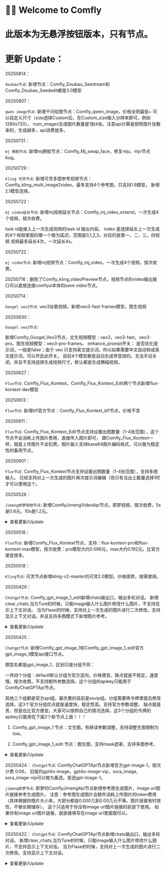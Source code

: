 
# 👋🏻 Welcome to Comfly

# 此版本为无悬浮按钮版本，只有节点。


# 更新 Update：

20250814：

`doubao节点`: 新增节点：Comfly_Doubao_Seedream和Comfly_Doubao_Seededit都是3.0模型


20250807：

`qwen image节点`: 新增千问绘图节点：Comfly_qwen_image，价格全网最低~
可以自定义尺寸（size选择Custom后，在Custom_size输入分辨率即可，例如1280x720）。
num_images生成图片数量是1到4张，注意api计算是按照图片张数来的，生成越多，api消费就多。

20250731：

`mj 换脸节点`: 新增mj换脸节点：Comfly_Mj_swap_face，修复mju，mjv节点bug。


20250729：

`kling 可灵节点`: 新增可灵多图参考视频节点：Comfly_kling_multi_image2video，最多支持4个参考图，只支持1.6模型。
新增2.1模型选择。 

20250722：

`mj video延长节点`: 新增mj视频延长节点：Comfly_mj_video_extend，一次生成4个视频，按次收费。

task id是接入上一次生成视频的task id 输出内容。
index 是选择延长上一次生成的4个视频里面的哪一个做为延迟，范围是0,1,2,3，对应的是第一，二，三，四视频
视频最多延长4次，一次延长4s。

20250722：

`mj video节点`: 新增mj视频节点：Comfly_mj_video，一次生成4个视频，按次收费。 


20250716：删除了Comfly_kling_videoPreview节点，视频节点的video输出接口可以直接连接comfyui本体的save video节点。

20250714：

`Googel veo3节点`: veo3谷歌视频，新增veo3-fast-frames模型，图生视频


20250630：

`Googel veo3节点`: 

新增Comfly_Googel_Veo3节点，文生视频模型：veo3，veo3-fast，veo3-pro。图生视频模型：veo3-pro-frames。 
enhance_prompt开关：
是否优化提示词，一般是false；由于 veo 只支持英文提示词，所以如果需要中文自动转成英文提示词，可以开启此开关。
目前4个模型都是自动生成带音效的。无法手动关闭，并且不支持选择生成视频尺寸，默认都是生成横幅视频。


20250627：

`Flux节点`: Comfly_Flux_Kontext，Comfly_Flux_Kontext_Edit两个节点新增flux-kontext-dev模型


20250613：

`Flux节点`: 新增bfl官方节点：Comfly_Flux_Kontext_bfl节点，价格不变

20250611：

`Flux节点`: Comfly_Flux_Kontext_Edit节点支持设置出图数量（1-4张范围），这个节点不会消耗上传图片费用，直接传入图片即可，
           跟Comfly_Flux_Kontext一样，就是上传图片不会扣费，图片输入支持base64图片编码格式，可以做为稳定性的备用节点。

20250601：

`Flux节点`: Comfly_Flux_Kontext节点支持设置出图数量（1-4张范围），支持多图输入。
已经支持对上一次生成的图片再次提示词编辑（但只有当出土数量选择1时才可以使用这个。


20250526：

`Jimeng即梦视频节点`: 新增ComflyJimengVideoApi节点。即梦视频，按次收费，5s是0.6元，10s是1.2元。
<details>
<summary>查看更新/Update </summary>  
 
![75ae4f4c3b061c0a7f7d1b1eb1b0264](https://github.com/user-attachments/assets/a8533eef-8233-4c35-ab1b-c9a26d5ddf72)

</details> 

20250518：

`Flux节点`: 新增Comfly_Flux_Kontext节点，支持：flux-kontext-pro和flux-kontext-max模型，按次收费：pro模型大约0.096元，max大约0.192元，比官方便宜很多。


20250518：

`Kling节点`: 可灵节点新增kling-v2-master的可灵2.0模型。价格很贵，按需使用。

20250429：

`Chatgpt节点`: Comfly_gpt_image_1_edit新增chats输出口，输出多轮对话。
新增clear_chats,当为Ture的时候，只能image输入什么图片修改什么图片，不支持显示上下文对话。
当为Flase的时候，支持对上一次生成的图片进行二次修改。支持显示上下文对话。并且支持多图模式下新增图片参考。

<details>
<summary>查看更新/Update </summary>  
 
![2eaf76b077612170647f6861e43e2af](https://github.com/user-attachments/assets/1c4c484f-c3c6-48c6-96c5-58c4ef4e59d5)

![6a43cb051fece84815ac6036bee3a4c](https://github.com/user-attachments/assets/f0fbf71e-8cfb-448e-87cd-1e147bb2f552)

</details> 

20250425：


`Chatgpt节点`: 
新增Comfly_gpt_image_1和Comfly_gpt_image_1_edit官方gpt_image_1模型api接口节点。

模型名都是gpt_image_1，区别只是分组不同：

一共四个分组：default默认分组为官方逆向，价格便宜，缺点就是不稳定，速度慢。按次收费。不支持额外参数选择。这个分组的apikey只能用于ComflyChatGPTApi节点。

其他三个组都是官方api组，最优惠的目前是ssvip组。分组需要再令牌里面去修改选择。这3个官方分组优点就是速度快，稳定性高。支持官方参数调整。
缺点就是贵，但是也比官方便宜。大家可以按照自己的情况选择。这3个分组的令牌的apikey只能用在下面2个新节点上面！！！

1. Comfly_gpt_image_1 节点：文生图，有耕读参数调整，支持调整生图限制为low。

2. Comfly_gpt_image_1_edit 节点：图生图，支持mask遮罩，支持多图参考。

<details>
<summary>查看更新/Update </summary>  
 
![3bc790641c44e373aca97ea4a1de47e](https://github.com/user-attachments/assets/1a7a0615-46e5-46b3-af04-32246a23d6f4)

![5efe58fcf7055d675962f40c1ad1cbb](https://github.com/user-attachments/assets/8a90eab5-4242-43bb-ae01-74493b90b6ce)

</details> 

20250424：
`Chatgpt节点`: ComflyChatGPTApi节点新增官方gpt-image-1，按次计费 0.06，
旧版的gpt4o-image，gpt4o-image-vip，sora_image, sora_image-vip可以做为备选。首选gpt-image-1。

`jimeng即梦节点`: 即梦的ComflyJimengApi节点新增参考图生成图片，image url图片链接参考生成图片。
注意：参考图生成图片会额外消耗上传图片的token费用（具体根据你图片大小来，大部分都是0.000几到0.00几元不等。图片链接有时效性，不做长期储存），
这个只适用于你没有image url图片链接的前提下使用。
如果你有image url图片链接，就直接填写在image url里面既可以。

<details>
<summary>查看更新/Update </summary>  
 
![e1abc11e855680b70985ec9f339a967](https://github.com/user-attachments/assets/6d77c103-d35a-4c6b-804a-4b5add172bcf)

![307e5ea0d789b785fd0a60f01f2b8cf](https://github.com/user-attachments/assets/5c8a7984-ae5e-4cbf-aa47-b09bc7e6f8d6)

</details> 

20250422：
`Chatgpt节点`: ComflyChatGPTApi节点新增chats输出口，输出多轮对话。
新增clear_chats,当为Ture的时候，只能image输入什么图片修改什么图片，不支持显示上下文对话。
当为Flase的时候，支持对上一次生成的图片进行二次修改。支持显示上下文对话。

<details>
<summary>查看更新/Update </summary>  

![cad243f2bf4a3aa11163f1a007db469](https://github.com/user-attachments/assets/ef0f6a34-3de7-42a2-8543-c1930575e1bb)

![bd6493050affdf156143c8dc5286988](https://github.com/user-attachments/assets/0906caf3-35ec-4061-bfc9-5f611a19abf2)

![e5b3d375b700dcbf921b12a8aa527c4](https://github.com/user-attachments/assets/75537100-e5d2-403c-b2e0-1f662680092f)


</details> 
